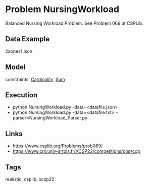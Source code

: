 # Problem NursingWorkload

Balanced Nursing Workload Problem.
See Problem 069 at CSPLib.

## Data Example
  2zones1.json

## Model
  constraints: [Cardinality](http://pycsp.org/documentation/constraints/Cardinality), [Sum](http://pycsp.org/documentation/constraints/Sum)

## Execution
  - python NursingWorkload.py -data=<datafile.json>
  - python NursingWorkload.py -data=<datafile.txt> -parser=NursingWorkload_Parser.py

## Links
  - https://www.csplib.org/Problems/prob069/
  - https://www.cril.univ-artois.fr/XCSP22/competitions/cop/cop

## Tags
  realistic, csplib, xcsp22
